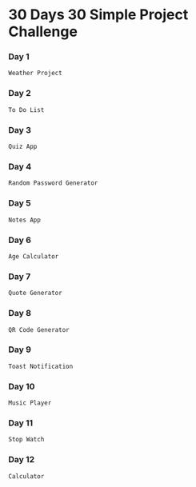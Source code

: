 # 30 Days 30 Simple Project Challenge

### Day 1
```
Weather Project
```

### Day 2
```
To Do List
```

### Day 3
```
Quiz App
```

### Day 4
```
Random Password Generator
```

### Day 5
```
Notes App
```

### Day 6
```
Age Calculator
```

### Day 7
```
Quote Generator
```

### Day 8
```
QR Code Generator
```

### Day 9
```
Toast Notification
```

### Day 10
```
Music Player
```

### Day 11
```
Stop Watch
```

### Day 12
```
Calculator
```
